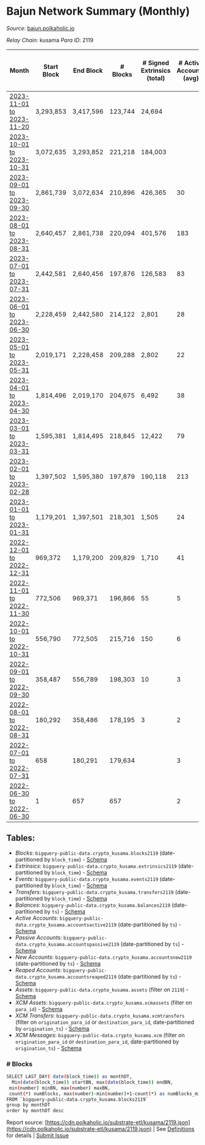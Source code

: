 # Bajun Network Summary (Monthly)

_Source_: [bajun.polkaholic.io](https://bajun.polkaholic.io)

*Relay Chain*: kusama
*Para ID*: 2119



| Month | Start Block | End Block | # Blocks | # Signed Extrinsics (total) | # Active Accounts (avg) | # Addresses with Balances (max) | Issues |
| ----- | ----------- | --------- | -------- | --------------------------- | ----------------------- | ------------------------------- | ------ |
| [2023-11-01 to 2023-11-20](/kusama/2119-bajun/2023-11-30.md) | 3,293,853 | 3,417,596 | 123,744 | 24,694 |  |  | -   |   
| [2023-10-01 to 2023-10-31](/kusama/2119-bajun/2023-10-31.md) | 3,072,635 | 3,293,852 | 221,218 | 184,003 |  |  | -   |   
| [2023-09-01 to 2023-09-30](/kusama/2119-bajun/2023-09-30.md) | 2,861,739 | 3,072,634 | 210,896 | 426,365 | 30 |  | -   |   
| [2023-08-01 to 2023-08-31](/kusama/2119-bajun/2023-08-31.md) | 2,640,457 | 2,861,738 | 220,094 | 401,576 | 183 | 8,097 | - 1,188 (0.54%) |   
| [2023-07-01 to 2023-07-31](/kusama/2119-bajun/2023-07-31.md) | 2,442,581 | 2,640,456 | 197,876 | 126,583 | 83 | 7,743 | -   |   
| [2023-06-01 to 2023-06-30](/kusama/2119-bajun/2023-06-30.md) | 2,228,459 | 2,442,580 | 214,122 | 2,801 | 28 | 7,346 | -   |   
| [2023-05-01 to 2023-05-31](/kusama/2119-bajun/2023-05-31.md) | 2,019,171 | 2,228,458 | 209,288 | 2,802 | 22 | 6,685 | -   |   
| [2023-04-01 to 2023-04-30](/kusama/2119-bajun/2023-04-30.md) | 1,814,496 | 2,019,170 | 204,675 | 6,492 | 38 | 6,391 | -   |   
| [2023-03-01 to 2023-03-31](/kusama/2119-bajun/2023-03-31.md) | 1,595,381 | 1,814,495 | 218,845 | 12,422 | 79 | 6,180 | - 270 (0.12%) |   
| [2023-02-01 to 2023-02-28](/kusama/2119-bajun/2023-02-28.md) | 1,397,502 | 1,595,380 | 197,879 | 190,118 | 213 | 5,830 | -   |   
| [2023-01-01 to 2023-01-31](/kusama/2119-bajun/2023-01-31.md) | 1,179,201 | 1,397,501 | 218,301 | 1,505 | 24 | 4,244 | -   |   
| [2022-12-01 to 2022-12-31](/kusama/2119-bajun/2022-12-31.md) | 969,372 | 1,179,200 | 209,829 | 1,710 | 41 | 3,686 | -   |   
| [2022-11-01 to 2022-11-30](/kusama/2119-bajun/2022-11-30.md) | 772,506 | 969,371 | 196,866 | 55 | 5 | 3,291 | -   |   
| [2022-10-01 to 2022-10-31](/kusama/2119-bajun/2022-10-31.md) | 556,790 | 772,505 | 215,716 | 150 | 6 | 3,285 | -   |   
| [2022-09-01 to 2022-09-30](/kusama/2119-bajun/2022-09-30.md) | 358,487 | 556,789 | 198,303 | 10 | 3 | 11 | -   |   
| [2022-08-01 to 2022-08-31](/kusama/2119-bajun/2022-08-31.md) | 180,292 | 358,486 | 178,195 | 3 | 2 | 7 | -   |   
| [2022-07-01 to 2022-07-31](/kusama/2119-bajun/2022-07-31.md) | 658 | 180,291 | 179,634 |  | 3 | 4 | -   |   
| [2022-06-30 to 2022-06-30](/kusama/2119-bajun/2022-06-30.md) | 1 | 657 | 657 |  | 2 | 4 | -   |   

## Tables:

* _Blocks_: `bigquery-public-data.crypto_kusama.blocks2119` (date-partitioned by `block_time`) - [Schema](/schema/balances.json)
* _Extrinsics_: `bigquery-public-data.crypto_kusama.extrinsics2119` (date-partitioned by `block_time`) - [Schema](/schema/extrinsics.json)
* _Events_: `bigquery-public-data.crypto_kusama.events2119` (date-partitioned by `block_time`) - [Schema](/schema/events.json)
* _Transfers_: `bigquery-public-data.crypto_kusama.transfers2119` (date-partitioned by `block_time`) - [Schema](/schema/transfers.json)
* _Balances_: `bigquery-public-data.crypto_kusama.balances2119` (date-partitioned by `ts`) - [Schema](/schema/balances.json)
* _Active Accounts_: `bigquery-public-data.crypto_kusama.accountsactive2119` (date-partitioned by `ts`) - [Schema](/schema/accountsactive.json)
* _Passive Accounts_: `bigquery-public-data.crypto_kusama.accountspassive2119` (date-partitioned by `ts`) - [Schema](/schema/accountspassive.json)
* _New Accounts_: `bigquery-public-data.crypto_kusama.accountsnew2119` (date-partitioned by `ts`) - [Schema](/schema/accountsnew.json)
* _Reaped Accounts_: `bigquery-public-data.crypto_kusama.accountsreaped2119` (date-partitioned by `ts`) - [Schema](/schema/accountsreaped.json)
* _Assets_: `bigquery-public-data.crypto_kusama.assets` (filter on `2119`) - [Schema](/schema/assets.json)
* _XCM Assets_: `bigquery-public-data.crypto_kusama.xcmassets` (filter on `para_id`) - [Schema](/schema/xcmassets.json)
* _XCM Transfers_: `bigquery-public-data.crypto_kusama.xcmtransfers` (filter on `origination_para_id` or `destination_para_id`, date-partitioned by `origination_ts`) - [Schema](/schema/xcmtransfers.json)
* _XCM Messages_: `bigquery-public-data.crypto_kusama.xcm` (filter on `origination_para_id` or `destination_para_id`, date-partitioned by `origination_ts`) - [Schema](/schema/xcm.json)

### # Blocks
```bash
SELECT LAST_DAY( date(block_time)) as monthDT,
  Min(date(block_time)) startBN, max(date(block_time)) endBN, 
 min(number) minBN, max(number) maxBN, 
 count(*) numBlocks, max(number)-min(number)+1-count(*) as numBlocks_missing 
FROM `bigquery-public-data.crypto_kusama.blocks2119` 
group by monthDT 
order by monthDT desc
```


Report source: [https://cdn.polkaholic.io/substrate-etl/kusama/2119.json](https://cdn.polkaholic.io/substrate-etl/kusama/2119.json) | See [Definitions](/DEFINITIONS.md) for details | [Submit Issue](https://github.com/colorfulnotion/substrate-etl/issues)
